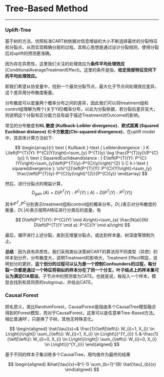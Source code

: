 # Tree-Based Method
---


### Uplift-Tree
基于树的方法，仿照标准CART树依据对信息增益的大小不断选择最优的分裂特征和分裂点，从而实现精确分层的过程。其核心思想是通过设计分裂规则，使得分裂后对uplift的预测更准确。

因为存在异质性，这里我们关注的处理效应为**条件平均处理效应**(ConditionalAverageTreatmentEffect)。这里的条件是指，**给定局部特征空间下的平均处理效应。**

即我们希望从协变量中，找到一个最优分裂节点，最大化子节点间处理效应差异，这个差异用分布散度衡量。

分布散度可以度量两个概率分布之间的差异，因此我们可以将treatment组和control组理解为两个(关于Y的)概率分布，以此为分裂依据，若分裂后差异变大，则说明这个分裂有区分能力且有益于描述Treatment对Outcome的影响。

常见的分布散度有**KL 散度 (Kullback-Leibler divergence)**、**欧式距离 (Squared Euclidean distance)** 和**卡方散度(Chi-squared divergence)**，在uplift model中，其具体计算方法如下:

$$
\begin{array}{r}
\text { Kullback }-\text { Leiblerdivergence : } K L\left(P^{T}(Y): P^{C}(Y)\right)=\sum_{y} P^{T}(y) \log \frac{P^{T}(y)}{P^{C}(y)} \\
\text { SquaredEuclideandistance : } E\left(P^{T}(Y): P^{C}(Y)\right)=\sum_{y}\left(P^{T}(y)-P^{C}(y)\right)^{2} \\
C h i-\text { squareddivergence }: \chi^{2}\left(P^{T}(Y): P^{C}(Y)\right)=\sum_{y} \frac{\left(P^{T}(y)-P^{C}(y)\right)^{2}}{P^{C}(y)}
\end{array}
$$

然后，进行分裂点的增益计算，
$$
D_{\text {gain }}(A)=D\left(P^{T}(Y): P^{C}(Y) \mid A\right)-D\left(P^{T}(Y): P^{C}(Y)\right)
$$

其中$P^T,P^C$分别表示treatment组和control组的概率分布，$D(.)$表示对分布散度的衡量，$D(.|A)$表示按照A特征进行分类后的度量，有

$$
D\left(P^{T}(Y): P^{C}(Y) \mid A\right)=\sum_{a} \frac{N(a)}{N} D\left(P^{T}(Y \mid a): P^{C}(Y \mid a)\right)
$$


最后，循环进行上述分裂，直到无增量分裂点，或达到样本量、树深度等限制为止。

**总结**：因为具有异质性，我们采用类似决策树CART的算法将不同类型（异质）的样本划分开，分布散度大，说明Treatment的影响大，Treatment Effect明显，说明划分的更好。**这个划分的过程可以认为是一个控制Confounders的过程，每分裂一次都是通过一个特征将相似的样本分在了同一个分支，叶子结点上的样本集可认为满足CIA假设**。子节点中的预测值为CATE。也就是说，每投入一个样本，模型会找到和其同质的subgroup，并给出CATE。



### Causal Forest
顾名思义，类比RandomForest，CausalForest是指由多个CausalTree模型融合得到的Forest模型，而对于CausalForest，这里可以是任意单Tree-Based方法。相比普通RF，只是换了子树，其他无特殊变化。

$$
\begin{aligned}
\hat{\tau}(x)=& \frac{1}{\left|\left\{i: W_{i}=1, X_{i} \in L\right\}\right|} \sum_{\left\{i: W_{i}=1, X_{i} \in L\right\}}^{Y_{i}} \\
&-\frac{1}{\left|\left\{i: W_{i}=0, X_{i} \in L\right\}\right|} \sum_{\left\{i: W_{i}=0, X_{i} \in L\right\}}^{Y_{i}}
\end{aligned}
$$

基于不同的样本子集训练多个CausalTree，用均值作为最终的结果

$$
\begin{aligned}
&\hat{\tau}(x)=B^{-1} \sum_{b=1}^{B} \hat{\tau}_{b}(x)
\end{aligned}
$$